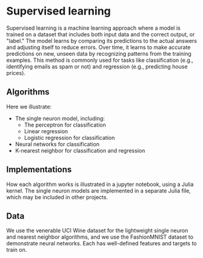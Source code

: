 # Supervised learning

Supervised learning is a machine learning approach where a model is trained on a dataset that includes both input data and the correct output, or "label." The model learns by comparing its predictions to the actual answers and adjusting itself to reduce errors. Over time, it learns to make accurate predictions on new, unseen data by recognizing patterns from the training examples. This method is commonly used for tasks like classification (e.g., identifying emails as spam or not) and regression (e.g., predicting house prices).

## Algorithms
Here we illustrate:
- The single neuron model, including:
    - The perceptron for classification
    - Linear regression
    - Logistic regression for classification
- Neural networks for classification
- K-nearest neighbor for classification and regression

## Implementations
How each algorithm works is illustrated in a jupyter notebook, using a Julia kernel. The single neuron models are implemented in a separate Julia file, which may be included in other projects.

## Data
We use the venerable UCI Wine dataset for the lightweight single neuron and nearest neighbor algorithms, and we use the FashionMNIST dataset to demonstrate neural networks. Each has well-defined features and targets to train on.